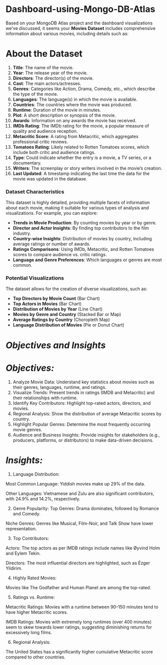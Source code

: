 # Dashboard-using-Mongo-DB-Atlas
Based on your MongoDB Atlas project and the dashboard visualizations we've discussed, it seems your **Movies Dataset** includes comprehensive information about various movies, including details such as:

# About the Dataset
1. **Title**: The name of the movie.
2. **Year**: The release year of the movie.
3. **Directors**: The director(s) of the movie.
4. **Cast**: The main actors/actresses.
5. **Genres**: Categories like Action, Drama, Comedy, etc., which describe the type of the movie.
6. **Languages**: The language(s) in which the movie is available.
7. **Countries**: The countries where the movie was produced.
8. **Runtime**: Duration of the movie in minutes.
9. **Plot**: A short description or synopsis of the movie.
10. **Awards**: Information on any awards the movie has received.
11. **IMDb Rating**: The IMDb rating for the movie, a popular measure of quality and audience reception.
12. **Metacritic Score**: A rating from Metacritic, which aggregates professional critic reviews.
13. **Tomatoes Rating**: Likely related to Rotten Tomatoes scores, which include both critic and audience ratings.
14. **Type**: Could indicate whether the entry is a movie, a TV series, or a documentary.
15. **Writers**: The screenplay or story writers involved in the movie’s creation.
16. **Last Updated**: A timestamp indicating the last time the data for the movie was updated in the database.

### Dataset Characteristics
This dataset is highly detailed, providing multiple facets of information about each movie, making it suitable for various types of analysis and visualizations. For example, you can explore:

- **Trends in Movie Production**: By counting movies by year or by genre.
- **Director and Actor Insights**: By finding top contributors to the film industry.
- **Country-wise Insights**: Distribution of movies by country, including average ratings or number of awards.
- **Ratings Comparisons**: Using IMDb, Metacritic, and Rotten Tomatoes scores to compare audience vs. critic ratings.
- **Language and Genre Preferences**: Which languages or genres are most common.

### Potential Visualizations
The dataset allows for the creation of diverse visualizations, such as:
- **Top Directors by Movie Count** (Bar Chart)
- **Top Actors in Movies** (Bar Chart)
- **Distribution of Movies by Year** (Line Chart)
- **Movies by Genre and Country** (Stacked Bar or Map)
- **Average Ratings by Country** (Choropleth Map)
- **Language Distribution of Movies** (Pie or Donut Chart)

# *Objectives and Insights*
# *Objectives:*
1. Analyze Movie Data: Understand key statistics about movies such as their genres, languages, runtime, and ratings.
2. Visualize Trends: Present trends in ratings (IMDB and Metacritic) and their relationships with runtime.
3. Identify Key Contributors: Highlight top-rated actors, directors, and movies.
4. Regional Analysis: Show the distribution of average Metacritic scores by country.
5. Highlight Popular Genres: Determine the most frequently occurring movie genres.
6. Audience and Business Insights: Provide insights for stakeholders (e.g., producers, platforms, or distributors) to make data-driven decisions.

 # *Insights:*  
1. Language Distribution:

Most Common Language: Yiddish movies make up 29% of the data.

Other Languages: Vietnamese and Zulu are also significant contributors, with 24.9% and 14.2%, respectively.

2. Genre Popularity:
Top Genres: Drama dominates, followed by Romance and Comedy.

Niche Genres: Genres like Musical, Film-Noir, and Talk Show have lower representation.

3. Top Contributors:

Actors: The top actors as per IMDB ratings include names like Øyvind Holm and Eylem Tekin.

Directors: The most influential directors are highlighted, such as Ézger Yildirim.

4. Highly Rated Movies:

Movies like The Godfather and Human Planet are among the top-rated.

5. Ratings vs. Runtime:

Metacritic Ratings: Movies with a runtime between 90–150 minutes tend to have higher Metacritic scores.

IMDB Ratings: Movies with extremely long runtimes (over 400 minutes) seem to skew towards lower ratings, suggesting diminishing returns for excessively long films.

6. Regional Analysis:

The United States has a significantly higher cumulative Metacritic score compared to other countries.
